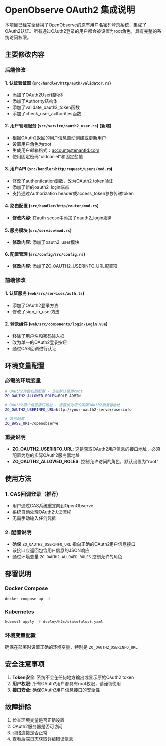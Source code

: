 # OpenObserve OAuth2 集成说明

本项目已经完全替换了OpenObserve的原有用户名密码登录系统，集成了OAuth2认证。所有通过OAuth2登录的用户都会被设置为root角色，具有完整的系统访问权限。

## 主要修改内容

### 后端修改

#### 1. 认证验证器 (`src/handler/http/auth/validator.rs`)
- 添加了OAuth2User结构体
- 添加了Authority结构体
- 添加了validate_oauth2_token函数
- 添加了check_user_authorities函数

#### 2. 用户管理服务 (`src/service/oauth2_user.rs`) (新建)
- 根据OAuth2返回的用户信息自动创建或更新用户
- 设置用户角色为root
- 生成用户邮箱格式：account@tenantId.com
- 使用固定密码"oldcamel"和固定盐值

#### 3. 用户API (`src/handler/http/request/users/mod.rs`)
- 修改了authentication函数，改为OAuth2 token验证
- 添加了新的oauth2_login端点
- 支持通过Authorization header或access_token参数传递token

#### 4. 路由配置 (`src/handler/http/router/mod.rs`)
- **修改内容**: 在auth scope中添加了oauth2_login服务

#### 5. 服务模块 (`src/service/mod.rs`)
- **修改内容**: 添加了oauth2_user模块

#### 6. 配置管理 (`src/config/src/config.rs`)
- **修改内容**: 添加了ZO_OAUTH2_USERINFO_URL配置项

### 前端修改

#### 1. 认证服务 (`web/src/services/auth.ts`)
- 添加了OAuth2登录方法
- 修改了sign_in_user方法

#### 2. 登录组件 (`web/src/components/login/Login.vue`)
- 移除了用户名和密码输入框
- 改为单一的OAuth2登录按钮
- 通过CAS回调进行认证

## 环境变量配置

### 必需的环境变量

```bash
# OAuth2角色权限配置 - 现在默认使用root
ZO_OAUTH2_ALLOWED_ROLES=ROLE_ADMIN

# OAuth2用户信息接口地址 - 请替换为您的实际OAuth2服务器地址
ZO_OAUTH2_USERINFO_URL=http://your-oauth2-server/userinfo

# 其他配置
ZO_BASE_URI=/openobserve
```

### 重要说明

- **ZO_OAUTH2_USERINFO_URL**: 这是获取OAuth2用户信息的接口地址，必须配置为您的实际OAuth2服务器地址
- **ZO_OAUTH2_ALLOWED_ROLES**: 控制允许访问的角色，默认设置为"root"

## 使用方法

### 1. CAS回调登录（推荐）
- 用户通过CAS系统重定向到OpenObserve
- 系统自动处理OAuth2认证流程
- 无需手动输入任何凭据

### 2. 配置说明
- 确保 `ZO_OAUTH2_USERINFO_URL` 指向正确的OAuth2用户信息接口
- 该接口应返回包含用户信息的JSON响应
- 通过环境变量 `ZO_OAUTH2_ALLOWED_ROLES` 控制允许的角色

## 部署说明

### Docker Compose
```bash
docker-compose up -d
```

### Kubernetes
```bash
kubectl apply -f deploy/k8s/statefulset.yaml
```

### 环境变量配置
确保在部署时设置正确的环境变量，特别是 `ZO_OAUTH2_USERINFO_URL`。

## 安全注意事项

1. **Token安全**: 系统不会在任何地方输出或显示原始OAuth2 token
2. **用户权限**: 所有OAuth2用户都具有root权限，请谨慎使用
3. **接口安全**: 确保OAuth2用户信息接口的安全性

## 故障排除

1. 检查环境变量是否正确设置
2. OAuth2服务器是否可访问
3. 网络连接是否正常
4. 查看后端日志获取详细错误信息
